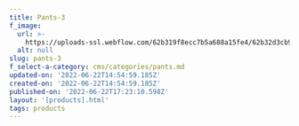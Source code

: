 ```yaml
---
title: Pants-3
f_image:
  url: >-
    https://uploads-ssl.webflow.com/62b319f8ecc7b5a688a15fe4/62b32d3cb91d4fa1a5b22b46_Shot_19_039_R.jpg
  alt: null
slug: pants-3
f_select-a-category: cms/categories/pants.md
updated-on: '2022-06-22T14:54:59.185Z'
created-on: '2022-06-22T14:54:59.185Z'
published-on: '2022-06-22T17:23:10.598Z'
layout: '[products].html'
tags: products
---
```



